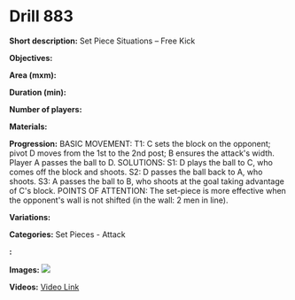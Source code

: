 # Drill 883

**Short description:**
Set Piece Situations – Free Kick

**Objectives:**


**Area (mxm):**


**Duration (min):**


**Number of players:**


**Materials:**


**Progression:**
BASIC MOVEMENT: T1: C sets the block on the opponent; pivot D moves from the 1st to the 2nd post; B ensures the attack's width. Player A passes the ball to D. SOLUTIONS: S1: D plays the ball to C, who comes off the block and shoots. S2: D passes the ball back to A, who shoots. S3: A passes the ball to B, who shoots at the goal taking advantage of C's block. POINTS OF ATTENTION: The set-piece is more effective when the opponent's wall is not shifted (in the wall: 2 men in line).

**Variations:**


**Categories:**
Set Pieces - Attack

**:**


**Images:**
![](https://www.coachingfutsal.com/\images\c4d2050a20accabf41cbc0c7db5c1d6671b0b5f54ab58d82946c0eb2729b9e84c306fa4a291b8e73524b2608888b942571ad45b513f155daf22c3e9513e6ad78508a7fb7c2ed0.jpg)

**Videos:**
[Video Link](https://www.youtube.com/embed/WwMITdecOZw)

